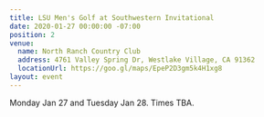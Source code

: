 ```yaml
---
title: LSU Men's Golf at Southwestern Invitational
date: 2020-01-27 00:00:00 -07:00
position: 2
venue:
  name: North Ranch Country Club
  address: 4761 Valley Spring Dr, Westlake Village, CA 91362
  locationUrl: https://goo.gl/maps/EpeP2D3gm5k4H1xg8
layout: event
---
```


Monday Jan 27 and Tuesday Jan 28. Times TBA.